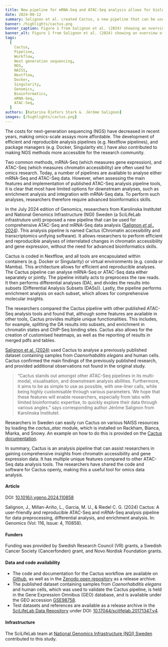 ```yaml
---
title: New pipeline for mRNA-Seq and ATAC-Seq analysis allows for biological insights without in-depth bioinformatics skills
date: 2024-08-12
summary: Salignon et al. created Cactus, a new pipeline that can be used for comprehensive ATAC-Seq and mRNA-Seq data analysis. Cactus contains multiple unique functions compared to other, similar pipelines, e.g. enrichment in chromatin states and ChIP-Seq binding sites.
banner: /highlights/cactus.png
banner_caption: Figure 1 from Salignon et al. (2024) showing an overview of the cactus pipeline. (a) Key features of the pipeline, (b) Simplified workflow, (c) Example enrichment analysis, and (d) subworkflow for the creation of Differential Analysis Subsets (DASs).
banner_alt: Figure 1 from Salignon et al. (2024) showing an overview of the cactus pipeline.
tags:
  [
    Cactus,
    Pipeline,
    Workflow,
    Next generation sequencing,
    NGS,
    NAISS,
    Nextflow,
    Docker,
    Singularity,
    Genomics,
    Bioinformatics,
    mRNA-Seq,
    ATAC-Seq,
  ]
authors: [Katarina Öjefors Stark &  Jérôme Salignon]
images: [/highlights/cactus.png]
---
```


The costs for next-generation sequencing (NGS) have decreased in recent years, making omics-scale assays more affordable. The development of efficient and reproducible analysis pipelines (e.g. Nextflow pipelines), and package managers (e.g. Docker, Singularity etc.) have also contributed to making NGS methods more accessible for the research community.

Two common methods, mRNA-Seq (which measures gene expression), and ATAC-Seq (which measures chromatin accessibility) are often used for omics research. Today, a number of pipelines are available to analyse either mRNA-Seq and ATAC-Seq data. However, when assessing the main features and implementation of published ATAC-Seq analysis pipeline tools, it is clear that most have limited options for downstream analyses, such as enrichment analysis and integration with mRNA-Seq data. To perform such analyses, researchers therefore require advanced bioinformatics skills.

In the July 2024 edition of Genomics, researchers from Karolinska Institutet and National Genomics Infrastructure (NGI) Sweden (a SciLifeLab infrastruture unit) proposed a new pipeline that can be used for comprehensive ATAC-Seq and mRNA-Seq data analysis ([Salignon _et al._, 2024](https://doi.org/10.1016/j.ygeno.2024.110858)). This analysis pipeline is named Cactus (Chromatin accessibility and transcriptomics unifying software). It allows researchers to perform efficient and reproducible analyses of interrelated changes in chromatin accessibility and gene expression, without the need for advanced bioinformatics skills.

Cactus is coded in Nextflow, and all tools are encapsulated within containers (e.g. Docker or Singularity) or virtual environments (e.g. conda or Mamba). This architecture allows for efficient and reproducible analyses. The Cactus pipeline can analyse mRNA-Seq or ATAC-Seq data either separately or jointly. The pipeline initially acts to preprocess the raw reads. It then performs differential analyses (DA), and divides the results into subsets (Differential Analysis Subsets (DASs)). Lastly, the pipeline performs enrichment analysis on each subset, which allows for comprehensive molecular insights.

The researchers compared the Cactus pipeline with other published ATAC-Seq analysis tools and found that, although some features are available in other tools, Cactus provides multiple unique functionalities. This includes, for example, splitting the DA results into subsets, and enrichment in chromatin states and ChIP-Seq binding sites. Cactus also allows for the creation of customised heatmaps, as well as the reporting of results in merged pdfs and tables.

[Salignon et al. (2024)](https://doi.org/10.1016/j.ygeno.2024.110858) used Cactus to analyse a previously published dataset containing samples from _Caenorhabditis elegans_ and human cells. Cactus confirmed the main findings of the previously published research, and provided additional observations not found in the original study.

> “Cactus stands out amongst other ATAC-Seq pipelines in its multi-modal, visualisation, and downstream analysis abilities. Furthermore, it aims to be as simple to use as possible, with one-liner calls, while being highly customisable through various parameters. We hope that these features will enable researchers, especially from labs with limited bioinformatic expertise, to quickly explore their data through various angles.” says corresponding author Jérôme Salignon from Karolinska Institutet.

Researchers in Sweden can easily run Cactus on various NAISS resources by loading the _cactus_atac_ module, which is installed on Rackham, Bianca, Miarka, and Snowy. An example on how to do this is provided on the [Cactus documentation](https://github.com/jsalignon/cactus/blob/main/docs/1_Intro/NAISS.sh).

In summary, Cactus is an analysis pipeline that can assist researchers in gaining comprehensive insights from chromatin accessibility and gene expression data. It has multiple unique features compared to other ATAC-Seq data analysis tools. The researchers have shared the code and software for Cactus openly, making this a useful tool for omics data analysis.

#### Article

DOI: [10.1016/j.ygeno.2024.110858](https://doi.org/10.1016/j.ygeno.2024.110858)

Salignon, J., Millan-Ariño, L., Garcia, M. U., & Riedel C. G. (2024) Cactus: A user-friendly and reproducible ATAC-Seq and mRNA-Seq analysis pipeline for data preprocessing, differential analysis, and enrichment analysis. In: Genomics (Vol: 116, Issue: 4, 110858).

#### Funders

Funding was provided by Swedish Research Council (VR) grants, a Swedish Cancer Society (Cancerfonden) grant, and Novo Nordisk Foundation grants.

#### Data and code availability

- The code and documentation for the Cactus workflow are available on [Github](https://github.com/jsalignon/cactus), as well as in the [Zenodo open repository](https://doi.org/10.5281/zenodo.11115632) as a release archive.
- The published dataset containing samples from _Caenorhabditis elegans_ and human cells, which was used to validate the Cactus pipeline, is held in the Gene Expression Omnibus (GEO) database, and is available under the GEO accession [GSE98758](https://www.ncbi.nlm.nih.gov/geo/query/acc.cgi?acc=GSE98758).
- Test datasets and references are available as a release archive in the [SciLifeLab Data Repository](https://figshare.scilifelab.se) under DOI: [10.17044/scilifelab.20171347.v4](https://doi.org/10.17044/scilifelab.20171347.v4).

#### Infrastructure

The SciLifeLab team at [National Genomics Infrastructure (NGI) Sweden](https://ngisweden.scilifelab.se) contributed to this study.
